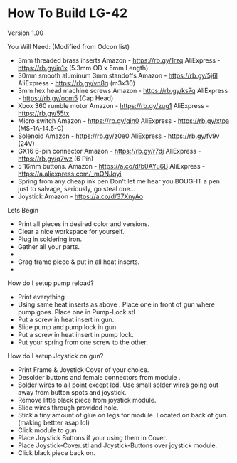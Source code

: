 # How To Build LG-42 
Version 1.00

You Will Need: (Modified from Odcon list)
- 3mm threaded brass inserts
Amazon - https://rb.gy/1rzq
AliExpress - https://rb.gy/in1x (5.3mm OD x 5mm Length)
- 30mm smooth aluminum 3mm standoffs
Amazon - https://rb.gy/5j6l
AliExpress - https://rb.gy/vn8g (m3x30)
- 3mm hex head machine screws
Amazon - https://rb.gy/ks7q
AliExpress - https://rb.gy/oom5 (Cap Head)
- Xbox 360 rumble motor
Amazon - https://rb.gy/zug1
AliExpress - https://rb.gy/55tx
- Micro switch
Amazon - https://rb.gy/qin0
AliExpress - https://rb.gy/xtpa (MS-1A-14.5-C)
- Solenoid
Amazon - https://rb.gy/z0e0
AliExpress - https://rb.gy/fv9v (24V)
- GX16 6-pin connector
Amazon - https://rb.gy/r7dj
AliExpress - https://rb.gy/q7wz (6 Pin)
- 5 16mm buttons. 
Amazon - https://a.co/d/b0AYu6B
AliExpress - https://a.aliexpress.com/_mONJqyi
- Spring from any cheap ink pen
Don't let me hear you BOUGHT a pen just to salvage, seriously, go steal one...
- Joystick 
Amazon - https://a.co/d/37XnyAo


Lets Begin

- Print all pieces in desired color and versions.
- Clear a nice workspace for yourself.
- Plug in soldering iron.
- Gather all your parts.
- 
- Grag frame piece & put in all heat inserts.
- 


How do I setup pump reload?
- Print everything 
- Using same heat inserts as above . 
         Place one in front of gun where pump goes.
         Place one in Pump-Lock.stl
- Put a screw in heat insert in gun.
- Slide pump and pump lock in gun.
- Put a screw in heat insert in pump lock.
- Put your spring from one screw to the other.


How do I setup Joystick on gun?
- Print Frame & Joystick Cover of your choice.
- Desolder buttons and female connectors from module .
- Solder wires to all point except led. Use small solder wires going out away from button spots and joystick.
- Remove little black piece from joystick module.
- Slide wires through provided hole. 
- Stick a tiny amount of glue on legs for module. Located on back of gun.(making bettter asap lol)
- Click module to gun
- Place Joystick Buttons if your using them in Cover.
- Place Joystick-Cover.stl and Joystick-Buttons over joystick module.
- Click black piece back on. 

